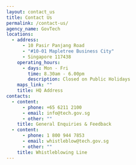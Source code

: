 ```yaml
---
layout: contact_us
title: Contact Us
permalink: /contact-us/
agency_name: GovTech
locations:
  - address:
      - 10 Pasir Panjang Road
      - "#10-01 Mapletree Business City"
      - Singapore 117438
    operating_hours:
      - days: Mon - Fri
        time: 8.30am - 6.00pm
        description: Closed on Public Holidays
    maps_link: ""
    title: HQ Address
contacts:
  - content:
      - phone: +65 6211 2100
      - email: info@tech.gov.sg
      - other: ""
    title: General Enquiries & Feedback
  - content:
      - phone: 1 800 944 7853
      - email: whistleblow@tech.gov.sg
      - other: ""
    title: Whistleblowing Line
---
```

